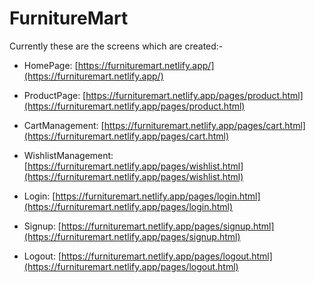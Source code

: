 # FurnitureMart

Currently these are the screens which are created:-

- HomePage: [https://furnituremart.netlify.app/](https://furnituremart.netlify.app/)

- ProductPage: [https://furnituremart.netlify.app/pages/product.html](https://furnituremart.netlify.app/pages/product.html)

- CartManagement: [https://furnituremart.netlify.app/pages/cart.html](https://furnituremart.netlify.app/pages/cart.html)

- WishlistManagement: [https://furnituremart.netlify.app/pages/wishlist.html](https://furnituremart.netlify.app/pages/wishlist.html)

- Login: [https://furnituremart.netlify.app/pages/login.html](https://furnituremart.netlify.app/pages/login.html)

- Signup: [https://furnituremart.netlify.app/pages/signup.html](https://furnituremart.netlify.app/pages/signup.html)

- Logout: [https://furnituremart.netlify.app/pages/logout.html](https://furnituremart.netlify.app/pages/logout.html)
